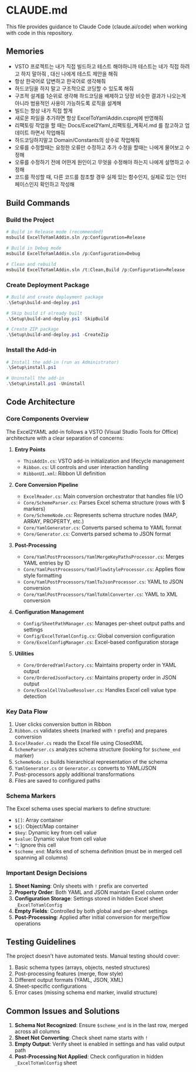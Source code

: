 # CLAUDE.md

This file provides guidance to Claude Code (claude.ai/code) when working with code in this repository.

## Memories

- VSTO 프로젝트는 내가 직접 빌드하고 테스트 해야하니까 테스트는 네가 직접 하려고 하지 말아줘 , 대신 나에게 테스트 제안을 해줘
- 항상 한국어로 답변하고 한국어로 생각해줘
- 하드코딩을 하지 말고 구조적으로 코딩할 수 있도록 해줘
- 구조적 설계를 1순위로 생각해 하드코딩을 배제하고 당장 비슷한 결과가 나오는게 아니라 범용적인 사용이 가능하도록 로직을 설계해
- 빌드는 항상 내가 직접 할게
- 새로운 파일을 추가하면 항상 ExcelToYamlAddin.csproj에 반영해줘
- 리팩토링 작업을 할 때는 Docs/Excel2Yaml_리팩토링_계획서.md 를 참고하고 업데이트 하면서 작업해줘
- 하드코딩하지말고 Domain/Constants의 상수로 작업해줘
- 오류를 수정할때는 요청한 오류만 수정하고 추가 수정을 할때는 나에게 물어보고 수정해
- 오류를 수정하기 전에 어떤게 원인이고 무엇을 수정해야 하는지 나에게 설명하고 수정해
- 코드를 작성할 때, 다른 코드를 참조할 경우 실제 있는 함수인지, 실제로 있는 인터페이스인지 확인하고 작성해

## Build Commands

### Build the Project
```bash
# Build in Release mode (recommended)
msbuild ExcelToYamlAddin.sln /p:Configuration=Release

# Build in Debug mode
msbuild ExcelToYamlAddin.sln /p:Configuration=Debug

# Clean and rebuild
msbuild ExcelToYamlAddin.sln /t:Clean,Build /p:Configuration=Release
```

### Create Deployment Package
```powershell
# Build and create deployment package
.\Setup\build-and-deploy.ps1

# Skip build if already built
.\Setup\build-and-deploy.ps1 -SkipBuild

# Create ZIP package
.\Setup\build-and-deploy.ps1 -CreateZip
```

### Install the Add-in
```powershell
# Install the add-in (run as Administrator)
.\Setup\install.ps1

# Uninstall the add-in
.\Setup\install.ps1 -Uninstall
```

## Code Architecture

### Core Components Overview

The Excel2YAML add-in follows a VSTO (Visual Studio Tools for Office) architecture with a clear separation of concerns:

1. **Entry Points**
   - `ThisAddIn.cs`: VSTO add-in initialization and lifecycle management
   - `Ribbon.cs`: UI controls and user interaction handling
   - `RibbonUI.xml`: Ribbon UI definition

2. **Core Conversion Pipeline**
   - `ExcelReader.cs`: Main conversion orchestrator that handles file I/O
   - `Core/SchemeParser.cs`: Parses Excel schema structure (rows with $ markers)
   - `Core/SchemeNode.cs`: Represents schema structure nodes (MAP, ARRAY, PROPERTY, etc.)
   - `Core/YamlGenerator.cs`: Converts parsed schema to YAML format
   - `Core/Generator.cs`: Converts parsed schema to JSON format

3. **Post-Processing**
   - `Core/YamlPostProcessors/YamlMergeKeyPathsProcessor.cs`: Merges YAML entries by ID
   - `Core/YamlPostProcessors/YamlFlowStyleProcessor.cs`: Applies flow style formatting
   - `Core/YamlPostProcessors/YamlToJsonProcessor.cs`: YAML to JSON conversion
   - `Core/YamlPostProcessors/YamlToXmlConverter.cs`: YAML to XML conversion

4. **Configuration Management**
   - `Config/SheetPathManager.cs`: Manages per-sheet output paths and settings
   - `Config/ExcelToYamlConfig.cs`: Global conversion configuration
   - `Core/ExcelConfigManager.cs`: Excel-based configuration storage

5. **Utilities**
   - `Core/OrderedYamlFactory.cs`: Maintains property order in YAML output
   - `Core/OrderedJsonFactory.cs`: Maintains property order in JSON output
   - `Core/ExcelCellValueResolver.cs`: Handles Excel cell value type detection

### Key Data Flow

1. User clicks conversion button in Ribbon
2. `Ribbon.cs` validates sheets (marked with `!` prefix) and prepares conversion
3. `ExcelReader.cs` reads the Excel file using ClosedXML
4. `SchemeParser.cs` analyzes schema structure (looking for `$scheme_end` marker)
5. `SchemeNode.cs` builds hierarchical representation of the schema
6. `YamlGenerator.cs` or `Generator.cs` converts to YAML/JSON
7. Post-processors apply additional transformations
8. Files are saved to configured paths

### Schema Markers

The Excel schema uses special markers to define structure:
- `$[]`: Array container
- `${}`: Object/Map container  
- `$key`: Dynamic key from cell value
- `$value`: Dynamic value from cell value
- `^`: Ignore this cell
- `$scheme_end`: Marks end of schema definition (must be in merged cell spanning all columns)

### Important Design Decisions

1. **Sheet Naming**: Only sheets with `!` prefix are converted
2. **Property Order**: Both YAML and JSON maintain Excel column order
3. **Configuration Storage**: Settings stored in hidden Excel sheet `_ExcelToYamlConfig`
4. **Empty Fields**: Controlled by both global and per-sheet settings
5. **Post-Processing**: Applied after initial conversion for merge/flow operations

## Testing Guidelines

The project doesn't have automated tests. Manual testing should cover:
1. Basic schema types (arrays, objects, nested structures)
2. Post-processing features (merge, flow style)
3. Different output formats (YAML, JSON, XML)
4. Sheet-specific configurations
5. Error cases (missing schema end marker, invalid structure)

## Common Issues and Solutions

1. **Schema Not Recognized**: Ensure `$scheme_end` is in the last row, merged across all columns
2. **Sheet Not Converting**: Check sheet name starts with `!`
3. **Empty Output**: Verify sheet is enabled in settings and has valid output path
4. **Post-Processing Not Applied**: Check configuration in hidden `_ExcelToYamlConfig` sheet
